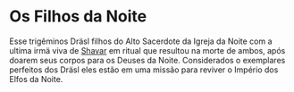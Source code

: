 # Os Filhos da Noite

Esse trigêminos Dräsl filhos do Alto Sacerdote da Igreja da Noite com a ultima irmä viva de [Shavar](../../Religi%C3%A3o/Deuses%20Menores/Shaldivar.md) em ritual que resultou na morte de ambos, após doarem seus corpos para os Deuses da Noite. Considerados o exemplares perfeitos dos Dräsl eles estão em uma missão para reviver o Império dos Elfos da Noite.